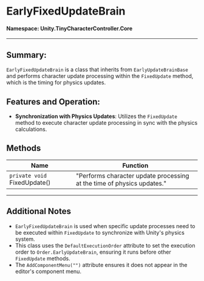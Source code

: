 ﻿# EarlyFixedUpdateBrain

#### **Namespace**: Unity.TinyCharacterController.Core
---

## Summary:
`EarlyFixedUpdateBrain` is a class that inherits from `EarlyUpdateBrainBase` and performs character update processing within the `FixedUpdate` method, which is the timing for physics updates.

## Features and Operation:
- **Synchronization with Physics Updates**: Utilizes the `FixedUpdate` method to execute character update processing in sync with the physics calculations.

## Methods
| Name | Function |
|------------------|------|
|  ``private void`` FixedUpdate()  | "Performs character update processing at the time of physics updates." |

---
## Additional Notes
- `EarlyFixedUpdateBrain` is used when specific update processes need to be executed within `FixedUpdate` to synchronize with Unity's physics system.
- This class uses the `DefaultExecutionOrder` attribute to set the execution order to `Order.EarlyUpdateBrain`, ensuring it runs before other `FixedUpdate` methods.
- The `AddComponentMenu("")` attribute ensures it does not appear in the editor's component menu.
